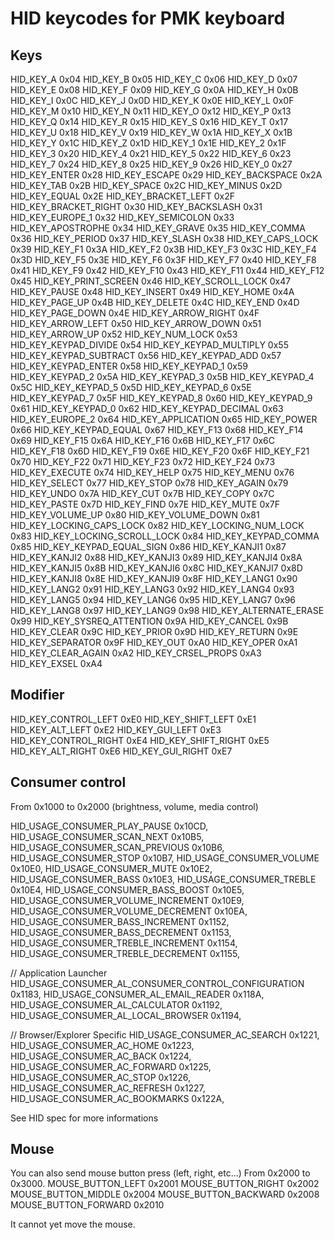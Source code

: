 # HID keycodes for PMK keyboard
## Keys
HID_KEY_A                         0x04
HID_KEY_B                         0x05
HID_KEY_C                         0x06
HID_KEY_D                         0x07
HID_KEY_E                         0x08
HID_KEY_F                         0x09
HID_KEY_G                         0x0A
HID_KEY_H                         0x0B
HID_KEY_I                         0x0C
HID_KEY_J                         0x0D
HID_KEY_K                         0x0E
HID_KEY_L                         0x0F
HID_KEY_M                         0x10
HID_KEY_N                         0x11
HID_KEY_O                         0x12
HID_KEY_P                         0x13
HID_KEY_Q                         0x14
HID_KEY_R                         0x15
HID_KEY_S                         0x16
HID_KEY_T                         0x17
HID_KEY_U                         0x18
HID_KEY_V                         0x19
HID_KEY_W                         0x1A
HID_KEY_X                         0x1B
HID_KEY_Y                         0x1C
HID_KEY_Z                         0x1D
HID_KEY_1                         0x1E
HID_KEY_2                         0x1F
HID_KEY_3                         0x20
HID_KEY_4                         0x21
HID_KEY_5                         0x22
HID_KEY_6                         0x23
HID_KEY_7                         0x24
HID_KEY_8                         0x25
HID_KEY_9                         0x26
HID_KEY_0                         0x27
HID_KEY_ENTER                     0x28
HID_KEY_ESCAPE                    0x29
HID_KEY_BACKSPACE                 0x2A
HID_KEY_TAB                       0x2B
HID_KEY_SPACE                     0x2C
HID_KEY_MINUS                     0x2D
HID_KEY_EQUAL                     0x2E
HID_KEY_BRACKET_LEFT              0x2F
HID_KEY_BRACKET_RIGHT             0x30
HID_KEY_BACKSLASH                 0x31
HID_KEY_EUROPE_1                  0x32
HID_KEY_SEMICOLON                 0x33
HID_KEY_APOSTROPHE                0x34
HID_KEY_GRAVE                     0x35
HID_KEY_COMMA                     0x36
HID_KEY_PERIOD                    0x37
HID_KEY_SLASH                     0x38
HID_KEY_CAPS_LOCK                 0x39
HID_KEY_F1                        0x3A
HID_KEY_F2                        0x3B
HID_KEY_F3                        0x3C
HID_KEY_F4                        0x3D
HID_KEY_F5                        0x3E
HID_KEY_F6                        0x3F
HID_KEY_F7                        0x40
HID_KEY_F8                        0x41
HID_KEY_F9                        0x42
HID_KEY_F10                       0x43
HID_KEY_F11                       0x44
HID_KEY_F12                       0x45
HID_KEY_PRINT_SCREEN              0x46
HID_KEY_SCROLL_LOCK               0x47
HID_KEY_PAUSE                     0x48
HID_KEY_INSERT                    0x49
HID_KEY_HOME                      0x4A
HID_KEY_PAGE_UP                   0x4B
HID_KEY_DELETE                    0x4C
HID_KEY_END                       0x4D
HID_KEY_PAGE_DOWN                 0x4E
HID_KEY_ARROW_RIGHT               0x4F
HID_KEY_ARROW_LEFT                0x50
HID_KEY_ARROW_DOWN                0x51
HID_KEY_ARROW_UP                  0x52
HID_KEY_NUM_LOCK                  0x53
HID_KEY_KEYPAD_DIVIDE             0x54
HID_KEY_KEYPAD_MULTIPLY           0x55
HID_KEY_KEYPAD_SUBTRACT           0x56
HID_KEY_KEYPAD_ADD                0x57
HID_KEY_KEYPAD_ENTER              0x58
HID_KEY_KEYPAD_1                  0x59
HID_KEY_KEYPAD_2                  0x5A
HID_KEY_KEYPAD_3                  0x5B
HID_KEY_KEYPAD_4                  0x5C
HID_KEY_KEYPAD_5                  0x5D
HID_KEY_KEYPAD_6                  0x5E
HID_KEY_KEYPAD_7                  0x5F
HID_KEY_KEYPAD_8                  0x60
HID_KEY_KEYPAD_9                  0x61
HID_KEY_KEYPAD_0                  0x62
HID_KEY_KEYPAD_DECIMAL            0x63
HID_KEY_EUROPE_2                  0x64
HID_KEY_APPLICATION               0x65
HID_KEY_POWER                     0x66
HID_KEY_KEYPAD_EQUAL              0x67
HID_KEY_F13                       0x68
HID_KEY_F14                       0x69
HID_KEY_F15                       0x6A
HID_KEY_F16                       0x6B
HID_KEY_F17                       0x6C
HID_KEY_F18                       0x6D
HID_KEY_F19                       0x6E
HID_KEY_F20                       0x6F
HID_KEY_F21                       0x70
HID_KEY_F22                       0x71
HID_KEY_F23                       0x72
HID_KEY_F24                       0x73
HID_KEY_EXECUTE                   0x74
HID_KEY_HELP                      0x75
HID_KEY_MENU                      0x76
HID_KEY_SELECT                    0x77
HID_KEY_STOP                      0x78
HID_KEY_AGAIN                     0x79
HID_KEY_UNDO                      0x7A
HID_KEY_CUT                       0x7B
HID_KEY_COPY                      0x7C
HID_KEY_PASTE                     0x7D
HID_KEY_FIND                      0x7E
HID_KEY_MUTE                      0x7F
HID_KEY_VOLUME_UP                 0x80
HID_KEY_VOLUME_DOWN               0x81
HID_KEY_LOCKING_CAPS_LOCK         0x82
HID_KEY_LOCKING_NUM_LOCK          0x83
HID_KEY_LOCKING_SCROLL_LOCK       0x84
HID_KEY_KEYPAD_COMMA              0x85
HID_KEY_KEYPAD_EQUAL_SIGN         0x86
HID_KEY_KANJI1                    0x87
HID_KEY_KANJI2                    0x88
HID_KEY_KANJI3                    0x89
HID_KEY_KANJI4                    0x8A
HID_KEY_KANJI5                    0x8B
HID_KEY_KANJI6                    0x8C
HID_KEY_KANJI7                    0x8D
HID_KEY_KANJI8                    0x8E
HID_KEY_KANJI9                    0x8F
HID_KEY_LANG1                     0x90
HID_KEY_LANG2                     0x91
HID_KEY_LANG3                     0x92
HID_KEY_LANG4                     0x93
HID_KEY_LANG5                     0x94
HID_KEY_LANG6                     0x95
HID_KEY_LANG7                     0x96
HID_KEY_LANG8                     0x97
HID_KEY_LANG9                     0x98
HID_KEY_ALTERNATE_ERASE           0x99
HID_KEY_SYSREQ_ATTENTION          0x9A
HID_KEY_CANCEL                    0x9B
HID_KEY_CLEAR                     0x9C
HID_KEY_PRIOR                     0x9D
HID_KEY_RETURN                    0x9E
HID_KEY_SEPARATOR                 0x9F
HID_KEY_OUT                       0xA0
HID_KEY_OPER                      0xA1
HID_KEY_CLEAR_AGAIN               0xA2
HID_KEY_CRSEL_PROPS               0xA3
HID_KEY_EXSEL                     0xA4

## Modifier
HID_KEY_CONTROL_LEFT              0xE0
HID_KEY_SHIFT_LEFT                0xE1
HID_KEY_ALT_LEFT                  0xE2
HID_KEY_GUI_LEFT                  0xE3
HID_KEY_CONTROL_RIGHT             0xE4
HID_KEY_SHIFT_RIGHT               0xE5
HID_KEY_ALT_RIGHT                 0xE6
HID_KEY_GUI_RIGHT                 0xE7

## Consumer control
From 0x1000 to 0x2000 (brightness, volume, media control)

HID_USAGE_CONSUMER_PLAY_PAUSE                         0x10CD,
HID_USAGE_CONSUMER_SCAN_NEXT                          0x10B5,
HID_USAGE_CONSUMER_SCAN_PREVIOUS                      0x10B6,
HID_USAGE_CONSUMER_STOP                               0x10B7,
HID_USAGE_CONSUMER_VOLUME                             0x10E0,
HID_USAGE_CONSUMER_MUTE                               0x10E2,
HID_USAGE_CONSUMER_BASS                               0x10E3,
HID_USAGE_CONSUMER_TREBLE                             0x10E4,
HID_USAGE_CONSUMER_BASS_BOOST                         0x10E5,
HID_USAGE_CONSUMER_VOLUME_INCREMENT                   0x10E9,
HID_USAGE_CONSUMER_VOLUME_DECREMENT                   0x10EA,
HID_USAGE_CONSUMER_BASS_INCREMENT                     0x1152,
HID_USAGE_CONSUMER_BASS_DECREMENT                     0x1153,
HID_USAGE_CONSUMER_TREBLE_INCREMENT                   0x1154,
HID_USAGE_CONSUMER_TREBLE_DECREMENT                   0x1155,

// Application Launcher
HID_USAGE_CONSUMER_AL_CONSUMER_CONTROL_CONFIGURATION  0x1183,
HID_USAGE_CONSUMER_AL_EMAIL_READER                    0x118A,
HID_USAGE_CONSUMER_AL_CALCULATOR                      0x1192,
HID_USAGE_CONSUMER_AL_LOCAL_BROWSER                   0x1194,

// Browser/Explorer Specific
HID_USAGE_CONSUMER_AC_SEARCH                          0x1221,
HID_USAGE_CONSUMER_AC_HOME                            0x1223,
HID_USAGE_CONSUMER_AC_BACK                            0x1224,
HID_USAGE_CONSUMER_AC_FORWARD                         0x1225,
HID_USAGE_CONSUMER_AC_STOP                            0x1226,
HID_USAGE_CONSUMER_AC_REFRESH                         0x1227,
HID_USAGE_CONSUMER_AC_BOOKMARKS                       0x122A,

See HID spec for more informations

## Mouse
You can also send mouse button press (left, right, etc...)
From 0x2000 to 0x3000.
MOUSE_BUTTON_LEFT       0x2001
MOUSE_BUTTON_RIGHT      0x2002
MOUSE_BUTTON_MIDDLE     0x2004
MOUSE_BUTTON_BACKWARD   0x2008
MOUSE_BUTTON_FORWARD    0x2010

It cannot yet move the mouse.